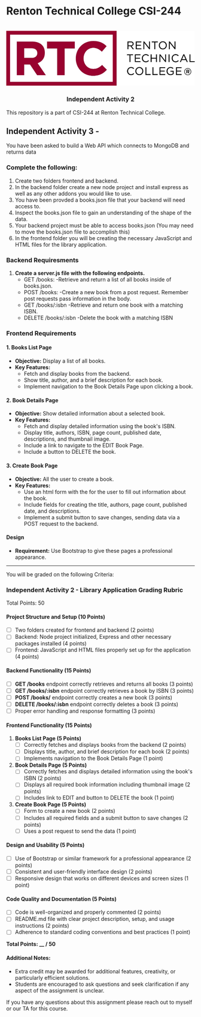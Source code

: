 # Renton Technical College CSI-244
<br />    

<div align="center">  
    <img src="logo.jpg" alt="Logo">
    <h3 align="center">Independent Activity 2</h3>
</div>

This repository is a part of CSI-244 at Renton Technical College.

## Independent Activity 3 - 

You have been asked to build a Web API which connects to MongoDB and returns data

### Complete the following:

1. Create two folders frontend and backend.
2. In the backend folder create a new node project and install express as well as any other addons you would like to use.
3. You have been provded a books.json file that your backend will need access to.
4. Inspect the books.json file to gain an understanding of the shape of the data.
5. Your backend project must be able to access books.json (You may need to move the books.json file to accomplish this)
6. In the frontend folder you will be creating the necessary JavaScript and HTML files for the library application.

### Backend Requiresments

1. **Create a server.js file with the following endpoints.**
   - GET /books:
        -Retrieve and return a list of all books inside of books.json.
    - POST /books:
        -Create a new book from a post request. Remember post requests pass information in the body.
   - GET /books/:isbn
        -Retrieve and return one book with a matching ISBN.
   - DELETE /books/:isbn
        -Delete the book with a matching ISBN
     
### Frontend Requirements

#### 1. Books List Page
- **Objective:** Display a list of all books.
- **Key Features:**
  - Fetch and display books from the backend.
  - Show title, author, and a brief description for each book.
  - Implement navigation to the Book Details Page upon clicking a book.

#### 2. Book Details Page
- **Objective:** Show detailed information about a selected book.
- **Key Features:**
  - Fetch and display detailed information using the book's ISBN.
  - Display title, authors, ISBN, page count, published date, descriptions, and thumbnail image.
  - Include a link to navigate to the EDIT Book Page.
  - Include a button to DELETE the book.

#### 3. Create Book Page
- **Objective:** All the user to create a book.
- **Key Features:**
  - Use an html form with the for the user to fill out information about the book.
  - Include fields for creating the title, authors, page count, published date, and descriptions.
  - Implement a submit button to save changes, sending data via a POST request to the backend.

#### Design
- **Requirement:** Use Bootstrap to give these pages a professional appearance.

---

You will be graded on the following Criteria:

### Independent Activity 2 - Library Application Grading Rubric

Total Points: 50

#### Project Structure and Setup (10 Points)
- [ ] Two folders created for frontend and backend (2 points)
- [ ] Backend: Node project initialized, Express and other necessary packages installed (4 points)
- [ ] Frontend: JavaScript and HTML files properly set up for the application (4 points)

#### Backend Functionality (15 Points)
- [ ] **GET /books** endpoint correctly retrieves and returns all books (3 points)
- [ ] **GET /books/:isbn** endpoint correctly retrieves a book by ISBN (3 points)
- [ ] **POST /books/** endpoint correctly creates a new book (3 points)
- [ ] **DELETE /books/:isbn** endpoint correctly deletes a book (3 points)
- [ ] Proper error handling and response formatting (3 points)

#### Frontend Functionality (15 Points)
1. **Books List Page (5 Points)**
   - [ ] Correctly fetches and displays books from the backend (2 points)
   - [ ] Displays title, author, and brief description for each book (2 points)
   - [ ] Implements navigation to the Book Details Page (1 point)

2. **Book Details Page (5 Points)**
   - [ ] Correctly fetches and displays detailed information using the book's ISBN (2 points)
   - [ ] Displays all required book information including thumbnail image (2 points)
   - [ ] Includes link to EDIT and button to DELETE the book (1 point)

3. **Create Book Page (5 Points)**
   - [ ] Form to create a new book (2 points)
   - [ ] Includes all required fields and a submit button to save changes (2 points)
   - [ ] Uses a post request to send the data (1 point)

#### Design and Usability (5 Points)
- [ ] Use of Bootstrap or similar framework for a professional appearance (2 points)
- [ ] Consistent and user-friendly interface design (2 points)
- [ ] Responsive design that works on different devices and screen sizes (1 point)

#### Code Quality and Documentation (5 Points)
- [ ] Code is well-organized and properly commented (2 points)
- [ ] README.md file with clear project description, setup, and usage instructions (2 points)
- [ ] Adherence to standard coding conventions and best practices (1 point)

**Total Points: __ / 50**

#### Additional Notes:
- Extra credit may be awarded for additional features, creativity, or particularly efficient solutions.
- Students are encouraged to ask questions and seek clarification if any aspect of the assignment is unclear.


If you have any questions about this assignment please reach out to myself or our TA for this course.
